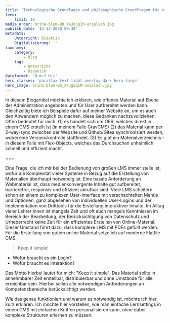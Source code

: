 ```yaml
---
title: 'Technologische Grundlagen und philosophische Grundfragen für offenes Webmaterial'
feed:
    limit: 10
media_order: brina-blum-Bb_X4JgSqIM-unsplash.jpg
publish_date: '13-12-2020 09:38'
metadata:
    Unterricht: Didaktik
    Digitalisierung: ''
taxonomy:
    category:
        - blog
    tag:
        - Unterricht
        - Didaktik
dateformat: 'd-m-Y H:i'
hero_classes: 'parallax text-light overlay-dark hero-large'
hero_image: brina-blum-Bb_X4JgSqIM-unsplash.jpg
---
```


In diesem Blogartikel möchte ich erklären, wie offenes Material auf Ebene der Administration angeboten und für User aufbereitet werden kann. Gleichzeitig biete ich Beispiele dafür auf meiner Website an, um es auch den Anwendern möglich zu machen, diese Gedanken nachzuvollziehen. Offen bedeutet für mich: (1) es handelt sich um OER, welches direkt in einem CMS erstellt ist (in meinem Falle GravCMS) (2) das Material kann per 2-way-sync zwischen der Website und Github/Gitea synchronisiert werden, wobei eine Versionskontrolle stattfindet. (3) Es gibt ein Materialverzeichnis - in diesem Falle mit Flex-Objects, welches das Durchsuchen unheimlich schnell und effizient macht.

===

Eine Frage, die ich mir bei der Bedienung von großen LMS immer stelle ist, wofür die Komplexität vieler Systeme in Bezug auf die Erstellung von Materialien überhaupt notwendig ist. Eine basale Anforderung an Webmaterial ist, dass medienkonvergente Inhalte gut aufbereitet, barrierefrei, responsiv und effizient abrufbar sind. Viele LMS scheitern schon an einem zu komplexen User-Interface mit verschachtelten Menüs und Optionen, ganz abgesehen von individuellen User-Logins und der Implementation von Dritttools für die Erstellung interaktiver Inhalte. Im Alltag vieler Lehrer:innen ist mangels Zeit und oft auch mangels Kenntnissen im Bereich der Bearbeitung, der Berücksichtigung von Datenschutz und Urheberrecht keine Zeit für ein effizientes Erstellen von Online-Material. Dieser Umstand führt dazu, dass komplexe LMS mit PDFs gefüllt werden. Für die Erstellung von gutem online Material setze ich auf moderne Flatfile CMS.

> Keep it simple!

* Wofür braucht es ein Login?
* Wofür braucht es Interaktion?

Das Motto hierbei lautet für mich: "Keep it simple". Das Material sollte in annehmbarer Zeit erstellbar, distribuierbar und ohne Umstände für alle erreichbar sein. Hierbei sollen alle notwendigen Anforderungen an Kompetenzbereiche berücksichtigt werden.

Wie das genau funktioniert und warum es notwendig ist, möchte ich hier kurz erklären. Ich möchte hier vorstellen, wie man einfache Lernsettings in einem CMS mit einfachen Kniffen personalisieren kann, ohne dabei komplexe Strukturen erlernen zu müssen.
